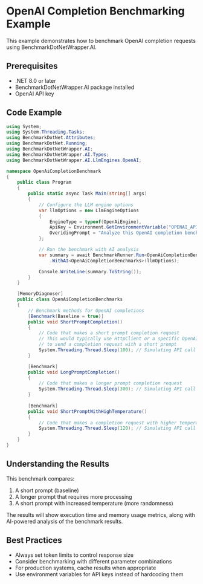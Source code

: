 # OpenAI Completion Benchmarking Example

This example demonstrates how to benchmark OpenAI completion requests using BenchmarkDotNetWrapper.AI.

## Prerequisites

- .NET 8.0 or later
- BenchmarkDotNetWrapper.AI package installed
- OpenAI API key

## Code Example

```csharp
using System;
using System.Threading.Tasks;
using BenchmarkDotNet.Attributes;
using BenchmarkDotNet.Running;
using BenchmarkDotNetWrapper.AI;
using BenchmarkDotNetWrapper.AI.Types;
using BenchmarkDotNetWrapper.AI.LlmEngines.OpenAI;

namespace OpenAiCompletionBenchmark
{
    public class Program
    {
        public static async Task Main(string[] args)
        {
            // Configure the LLM engine options
            var llmOptions = new LlmEngineOptions
            {
                EngineType = typeof(OpenAiEngine),
                ApiKey = Environment.GetEnvironmentVariable("OPENAI_API_KEY"),
                OveridingPrompt = "Analyze this OpenAI completion benchmark"
            };

            // Run the benchmark with AI analysis
            var summary = await BenchmarkRunner.Run<OpenAiCompletionBenchmarks>()
                .WithAI<OpenAiCompletionBenchmarks>(llmOptions);

            Console.WriteLine(summary.ToString());
        }
    }

    [MemoryDiagnoser]
    public class OpenAiCompletionBenchmarks
    {
        // Benchmark methods for OpenAI completions
        [Benchmark(Baseline = true)]
        public void ShortPromptCompletion()
        {
            // Code that makes a short prompt completion request
            // This would typically use HttpClient or a specific OpenAI SDK
            // to send a completion request with a short prompt
            System.Threading.Thread.Sleep(100); // Simulating API call time
        }

        [Benchmark]
        public void LongPromptCompletion()
        {
            // Code that makes a longer prompt completion request
            System.Threading.Thread.Sleep(300); // Simulating API call time
        }
        
        [Benchmark]
        public void ShortPromptWithHighTemperature()
        {
            // Code that makes a completion request with higher temperature setting
            System.Threading.Thread.Sleep(120); // Simulating API call time
        }
    }
}
```

## Understanding the Results

This benchmark compares:

1. A short prompt (baseline)
2. A longer prompt that requires more processing
3. A short prompt with increased temperature (more randomness)

The results will show execution time and memory usage metrics, along with AI-powered analysis of the benchmark results.

## Best Practices

- Always set token limits to control response size
- Consider benchmarking with different parameter combinations
- For production systems, cache results when appropriate
- Use environment variables for API keys instead of hardcoding them 